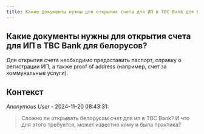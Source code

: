 ```yaml
---
title: Какие документы нужны для открытия счета для ИП в TBC Bank для белорусов?
---
```


## Какие документы нужны для открытия счета для ИП в TBC Bank для белорусов?

Для открытия счета необходимо предоставить паспорт, справку о регистрации ИП, а также proof of address (например, счет за коммунальные услуги).

## Контекст

_Anonymous User_ - 2024-11-20 08:43:31:

> Сложно ли открывать белорусам счет для ип в TBC Bank? И что для этого требуется, может известно кому и была практика?
